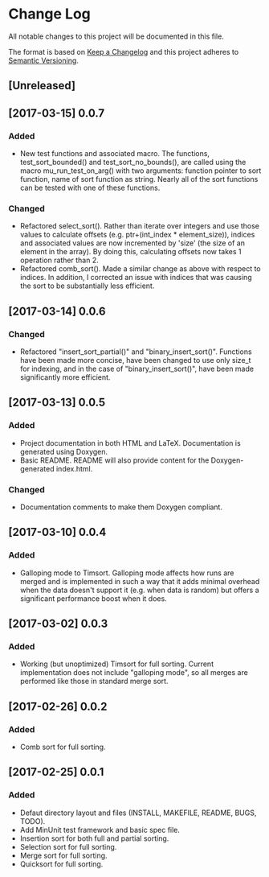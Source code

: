# Change Log

All notable changes to this project will be documented in this file.

The format is based on [Keep a Changelog]() and this project adheres to
[Semantic Versioning]().

## [Unreleased]

## [2017-03-15] 0.0.7

### Added

- New test functions and associated macro. The functions, test_sort_bounded()
  and test_sort_no_bounds(), are called using the macro mu_run_test_on_arg()
  with two arguments: function pointer to sort function, name of sort function
  as string. Nearly all of the sort functions can be tested with one of these
  functions.

### Changed

- Refactored select_sort(). Rather than iterate over integers and use those
  values to calculate offsets (e.g. ptr+(int_index * element_size)), indices
  and associated values are now incremented by 'size' (the size of an element
  in the array). By doing this, calculating offsets now takes 1 operation
  rather than 2.
- Refactored comb_sort(). Made a similar change as above with respect to
  indices. In addition, I corrected an issue with indices that was causing the
  sort to be substantially less efficient.

## [2017-03-14] 0.0.6

### Changed

- Refactored "insert_sort_partial()" and "binary_insert_sort()". Functions have
  been made more concise, have been changed to use only size_t for indexing,
  and in the case of "binary_insert_sort()", have been made significantly more
  efficient. 

## [2017-03-13] 0.0.5

### Added

- Project documentation in both HTML and LaTeX. Documentation is generated
  using Doxygen. 
- Basic README. README will also provide content for the Doxygen-generated 
  index.html.

### Changed

- Documentation comments to make them Doxygen compliant.

## [2017-03-10] 0.0.4

### Added

- Galloping mode to Timsort. Galloping mode affects how runs are merged and is 
  implemented in such a way that it adds minimal overhead when the data doesn't
  support it (e.g. when data is random) but offers a significant performance 
  boost when it does.

## [2017-03-02] 0.0.3

### Added

- Working (but unoptimized) Timsort for full sorting. Current implementation
  does not include "galloping mode", so all merges are performed like those in 
  standard merge sort.

## [2017-02-26] 0.0.2

### Added

- Comb sort for full sorting.

## [2017-02-25] 0.0.1

### Added

- Defaut directory layout and files (INSTALL, MAKEFILE, README, BUGS, TODO).
- Add MinUnit test framework and basic spec file.
- Insertion sort for both full and partial sorting.
- Selection sort for full sorting.
- Merge sort for full sorting.
- Quicksort for full sorting.
